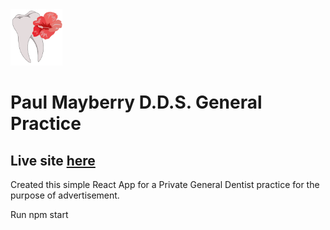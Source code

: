 

<img src="./public/images/MayberryDDSLogo.png" height="90"> 

# Paul Mayberry D.D.S. General Practice

## Live site [here](https://paul-mayberry-family-dentistry.vercel.app)


Created this simple React App for a Private General Dentist practice for the purpose of advertisement.

Run npm start